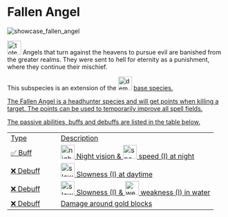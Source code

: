# Fallen Angel

<img src="showcase_fallen_angel.png" alt="showcase_fallen_angel" title="Fallen Angel Showcase"/>

<img src="item_totem_of_undying.png" alt="totem_of_undying" width="32" style="inline" title="Totem of Undying"/> Angels that turn against the heavens to pursue evil are banished from the greater realms. They were sent to hell for eternity as a punishment, where they continue their mischief.

<tip>This subspecies is an extension of the <img src="item_fire_charge.png" alt="demon_icon" width="32" style="inline" title="Demon Icon"/> <a href="Demon.md"/> base species.</tip>

<chapter title="Key Ability">

The Fallen Angel is a headhunter species and will get points when killing a target. The points can be used to temporarily improve all spell fields.

</chapter>

<chapter title="Passive Abilities">

The passive abilities, buffs and debuffs are listed in the table below.

<table>
    <tr>
        <td width="100">Type</td>
        <td>Description</td>
    </tr>
    <tr>
        <td>✅ Buff</td>
        <td><img src="effect_night_vision.png" alt="night_vision_icon" width="32" style="inline" title="Night vision"/> Night vision & <img src="effect_speed.png" alt="speed_icon" width="32" style="inline" title="Speed"/> speed (I) at night</td>
    </tr>
    <tr>
        <td>❌ Debuff</td>
        <td><img src="effect_slowness.png" alt="slowness_icon" width="32" style="inline" title="Slowness"/> Slowness (I) at daytime</td>
    </tr>
    <tr>
        <td>❌ Debuff</td>
        <td><img src="effect_slowness.png" alt="slowness_icon" width="32" style="inline" title="Slowness"/> Slowness (I) & <img src="effect_weakness.png" alt="weakness_icon" width="32" style="inline" title="Weakness"/> weakness (I) in water</td>
    </tr>
    <tr>
        <td>❌ Debuff</td>
        <td>Damage around gold blocks</td>
    </tr>
</table>

</chapter>